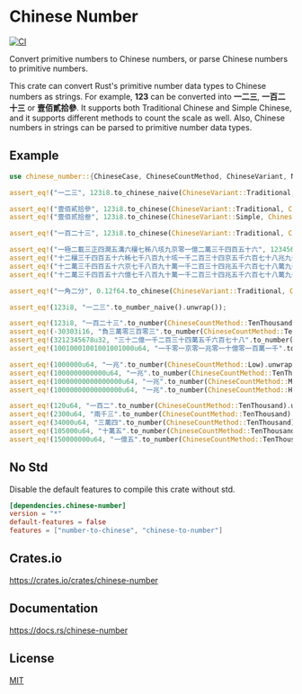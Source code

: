 Chinese Number
====================

[![CI](https://github.com/magiclen/chinese-number/actions/workflows/ci.yml/badge.svg)](https://github.com/magiclen/chinese-number/actions/workflows/ci.yml)

Convert primitive numbers to Chinese numbers, or parse Chinese numbers to primitive numbers.

This crate can convert Rust's primitive number data types to Chinese numbers as strings. For example, **123** can be converted into **一二三**, **一百二十三** or **壹佰貳拾參**. It supports both Traditional Chinese and Simple Chinese, and it supports different methods to count the scale as well. Also, Chinese numbers in strings can be parsed to primitive number data types.

## Example

```rust
use chinese_number::{ChineseCase, ChineseCountMethod, ChineseVariant, NumberToChinese, ChineseToNumber};

assert_eq!("一二三", 123i8.to_chinese_naive(ChineseVariant::Traditional, ChineseCase::Lower));

assert_eq!("壹佰貳拾參", 123i8.to_chinese(ChineseVariant::Traditional, ChineseCase::Upper, ChineseCountMethod::TenThousand).unwrap());
assert_eq!("壹佰贰拾叁", 123i8.to_chinese(ChineseVariant::Simple, ChineseCase::Upper, ChineseCountMethod::TenThousand).unwrap());

assert_eq!("一百二十三", 123i8.to_chinese(ChineseVariant::Traditional, ChineseCase::Lower, ChineseCountMethod::TenThousand).unwrap());

assert_eq!("一極二載三正四澗五溝六穰七秭八垓九京零一億二萬三千四百五十六", 1234567890123456i64.to_chinese(ChineseVariant::Traditional, ChineseCase::Lower, ChineseCountMethod::Low).unwrap());
assert_eq!("十二穰三千四百五十六秭七千八百九十垓一千二百三十四京五千六百七十八兆九千零一十二億三千四百五十六萬七千八百九十", 123456789012345678901234567890i128.to_chinese(ChineseVariant::Traditional, ChineseCase::Lower, ChineseCountMethod::TenThousand).unwrap());
assert_eq!("十二萬三千四百五十六京七千八百九十萬一千二百三十四兆五千六百七十八萬九千零一十二億三千四百五十六萬七千八百九十", 123456789012345678901234567890i128.to_chinese(ChineseVariant::Traditional, ChineseCase::Lower, ChineseCountMethod::Middle).unwrap());
assert_eq!("十二萬三千四百五十六億七千八百九十萬一千二百三十四兆五千六百七十八萬九千零一十二億三千四百五十六萬七千八百九十", 123456789012345678901234567890i128.to_chinese(ChineseVariant::Traditional, ChineseCase::Lower, ChineseCountMethod::High).unwrap());

assert_eq!("一角二分", 0.12f64.to_chinese(ChineseVariant::Traditional, ChineseCase::Lower, ChineseCountMethod::TenThousand).unwrap());

assert_eq!(123i8, "一二三".to_number_naive().unwrap());

assert_eq!(123i8, "一百二十三".to_number(ChineseCountMethod::TenThousand).unwrap());
assert_eq!(-30303i16, "負三萬零三百零三".to_number(ChineseCountMethod::TenThousand).unwrap());
assert_eq!(3212345678u32, "三十二億一千二百三十四萬五千六百七十八".to_number(ChineseCountMethod::TenThousand).unwrap());
assert_eq!(10010001001001001000u64, "一千零一京零一兆零一十億零一百萬一千".to_number(ChineseCountMethod::TenThousand).unwrap());

assert_eq!(1000000u64, "一兆".to_number(ChineseCountMethod::Low).unwrap());
assert_eq!(1000000000000u64, "一兆".to_number(ChineseCountMethod::TenThousand).unwrap());
assert_eq!(10000000000000000u64, "一兆".to_number(ChineseCountMethod::Middle).unwrap());
assert_eq!(10000000000000000u64, "一兆".to_number(ChineseCountMethod::High).unwrap());

assert_eq!(120u64, "一百二".to_number(ChineseCountMethod::TenThousand).unwrap());
assert_eq!(2300u64, "兩千三".to_number(ChineseCountMethod::TenThousand).unwrap());
assert_eq!(34000u64, "三萬四".to_number(ChineseCountMethod::TenThousand).unwrap());
assert_eq!(105000u64, "十萬五".to_number(ChineseCountMethod::TenThousand).unwrap());
assert_eq!(150000000u64, "一億五".to_number(ChineseCountMethod::TenThousand).unwrap());
```

## No Std

Disable the default features to compile this crate without std.

```toml
[dependencies.chinese-number]
version = "*"
default-features = false
features = ["number-to-chinese", "chinese-to-number"]
```

## Crates.io

https://crates.io/crates/chinese-number

## Documentation

https://docs.rs/chinese-number

## License

[MIT](LICENSE)